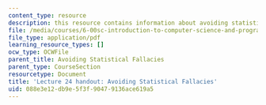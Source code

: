 ```yaml
---
content_type: resource
description: this resource contains information about avoiding statistical fallacies.
file: /media/courses/6-00sc-introduction-to-computer-science-and-programming-spring-2011/088e3e12db9e5f3f90479136ace619a5_MIT6_00SCS11_lec24.pdf
file_type: application/pdf
learning_resource_types: []
ocw_type: OCWFile
parent_title: Avoiding Statistical Fallacies
parent_type: CourseSection
resourcetype: Document
title: 'Lecture 24 handout: Avoiding Statistical Fallacies'
uid: 088e3e12-db9e-5f3f-9047-9136ace619a5
---
```

